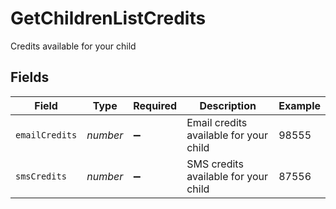 # GetChildrenListCredits

Credits available for your child


## Fields

| Field                                  | Type                                   | Required                               | Description                            | Example                                |
| -------------------------------------- | -------------------------------------- | -------------------------------------- | -------------------------------------- | -------------------------------------- |
| `emailCredits`                         | *number*                               | :heavy_minus_sign:                     | Email credits available for your child | 98555                                  |
| `smsCredits`                           | *number*                               | :heavy_minus_sign:                     | SMS credits available for your child   | 87556                                  |